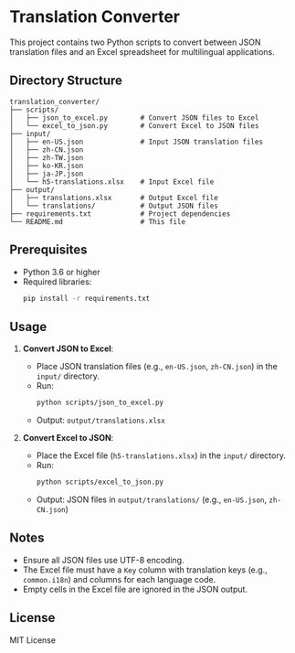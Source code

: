 # Translation Converter

This project contains two Python scripts to convert between JSON translation files and an Excel spreadsheet for multilingual applications.

## Directory Structure
```
translation_converter/
├── scripts/
│   ├── json_to_excel.py        # Convert JSON files to Excel
│   └── excel_to_json.py        # Convert Excel to JSON files
├── input/
│   ├── en-US.json              # Input JSON translation files
│   ├── zh-CN.json
│   ├── zh-TW.json
│   ├── ko-KR.json
│   ├── ja-JP.json
│   └── h5-translations.xlsx    # Input Excel file
├── output/
│   ├── translations.xlsx       # Output Excel file
│   └── translations/           # Output JSON files
├── requirements.txt            # Project dependencies
└── README.md                   # This file
```

## Prerequisites
- Python 3.6 or higher
- Required libraries:
  ```bash
  pip install -r requirements.txt
  ```

## Usage
1. **Convert JSON to Excel**:
   - Place JSON translation files (e.g., `en-US.json`, `zh-CN.json`) in the `input/` directory.
   - Run:
     ```bash
     python scripts/json_to_excel.py
     ```
   - Output: `output/translations.xlsx`

2. **Convert Excel to JSON**:
   - Place the Excel file (`h5-translations.xlsx`) in the `input/` directory.
   - Run:
     ```bash
     python scripts/excel_to_json.py
     ```
   - Output: JSON files in `output/translations/` (e.g., `en-US.json`, `zh-CN.json`)

## Notes
- Ensure all JSON files use UTF-8 encoding.
- The Excel file must have a `Key` column with translation keys (e.g., `common.i18n`) and columns for each language code.
- Empty cells in the Excel file are ignored in the JSON output.

## License
MIT License
